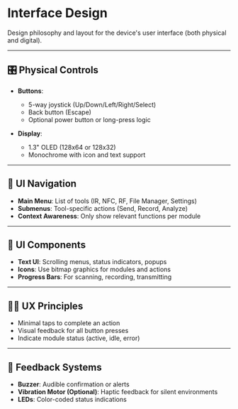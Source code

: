 # Interface Design

Design philosophy and layout for the device's user interface (both physical and digital).

---

## 🎛️ Physical Controls

- **Buttons**: 
  - 5-way joystick (Up/Down/Left/Right/Select)
  - Back button (Escape)
  - Optional power button or long-press logic

- **Display**: 
  - 1.3" OLED (128x64 or 128x32)
  - Monochrome with icon and text support

---

## 🧭 UI Navigation

- **Main Menu**: List of tools (IR, NFC, RF, File Manager, Settings)
- **Submenus**: Tool-specific actions (Send, Record, Analyze)
- **Context Awareness**: Only show relevant functions per module

---

## 🧱 UI Components

- **Text UI**: Scrolling menus, status indicators, popups
- **Icons**: Use bitmap graphics for modules and actions
- **Progress Bars**: For scanning, recording, transmitting

---

## 🧑‍💻 UX Principles

- Minimal taps to complete an action
- Visual feedback for all button presses
- Indicate module status (active, idle, error)

---

## 💬 Feedback Systems

- **Buzzer**: Audible confirmation or alerts
- **Vibration Motor (Optional)**: Haptic feedback for silent environments
- **LEDs**: Color-coded status indications